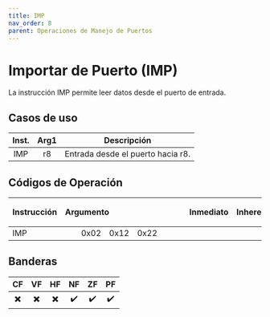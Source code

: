 ```yaml
---
title: IMP
nav_order: 8
parent: Operaciones de Manejo de Puertos
---
```


# Importar de Puerto (IMP)

La instrucción IMP permite leer datos desde el puerto de entrada.

## Casos de uso

| Inst. | Arg1 | Descripción                     |
|:-----:|:----:|---------------------------------|
| IMP   | r8   | Entrada desde el puerto hacia r8. |

## Códigos de Operación

<table>
    <thead>
        <tr>
            <th rowspan=3 style="text-align: left;">Instrucción</th>
            <th rowspan=3 colspan=8 style="text-align: left;">Argumento</th>
            <th rowspan=2 style="text-align: center;">Inmediato</th>
            <th rowspan=2 style="text-align: center;">Inherente</th>
            <th colspan=3 style="text-align: center;">Acumuladores</th>
            <th rowspan=2 style="text-align: center;">Directo</th>
            <th colspan=2 style="text-align: center;">Indexado</th>
        </tr>   
        <tr>
            <th style="text-align: center;">A</th>
            <th style="text-align: center;">B</th>
            <th style="text-align: center;">C</th>
            <th style="text-align: center;">IX</th>
            <th style="text-align: center;">IY</th>
        </tr>
    </thead>
    <tbody>
        <tr>
            <td rowspan=3 style="text-align: left;">IMP</td>
            <td style="text-align: center;"></td>
            <td style="text-align: center;"></td>
            <td style="text-align: center;">0x02</td>
            <td style="text-align: center;">0x12</td>
            <td style="text-align: center;">0x22</td>
            <td style="text-align: center;"></td>
            <td style="text-align: center;"></td>
            <td style="text-align: center;"></td>
        </tr>
    </tbody>
</table>

## Banderas

| CF  | VF  | HF  | NF  | ZF  | PF  |
|:---:|:---:|:---:|:---:|:---:|:---:|
| ✖️  | ✖️  | ✖️  | ✔️  | ✔️  | ✔️  |
